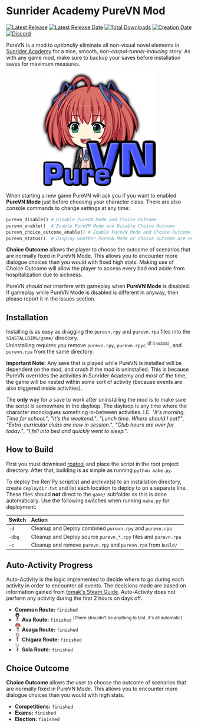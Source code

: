 # Sunrider Academy PureVN Mod

[![Latest Release](https://img.shields.io/github/release-pre/trigger-death/SunriderAcademyPureVN.svg?style=flat&label=version)](https://github.com/trigger-death/GrisaiaSpriteViewer/releases/latest)
[![Latest Release Date](https://img.shields.io/github/release-date-pre/trigger-death/SunriderAcademyPureVN.svg?style=flat&label=released)](https://github.com/trigger-death/SunriderAcademyPureVN/releases/latest)
[![Total Downloads](https://img.shields.io/github/downloads/trigger-death/SunriderAcademyPureVN/total.svg?style=flat)](https://github.com/trigger-death/SunriderAcademyPureVN/releases)
[![Creation Date](https://img.shields.io/badge/created-march%202019-A642FF.svg?style=flat)](https://github.com/trigger-death/SunriderAcademyPureVN/commit/26464c07eab6544c8f300f8ae2965e5acfa535f4)
[![Discord](https://img.shields.io/discord/436949335947870238.svg?style=flat&logo=discord&label=chat&colorB=7389DC&link=https://discord.gg/vB7jUbY)](https://discord.gg/vB7jUbY)

PureVN is a mod to *optionally* eliminate all non-visual novel elements in [Sunrider Academy](https://vndb.org/v16221/chars) for a nice, smooth, *non-carpal-tunnel-inducing* story. As with any game mod, make sure to backup your saves before installation saves for maximum measures.

<p align="center"><img alt="Sunrider Academy PureVN Mod Logo" src="preview/purevn_logo.png"></p>

When starting a new game PureVN will ask you if you want to enabled **PureVN Mode** just before choosing your character class. There are also console commands to change settings at any time:

```py
purevn_disable() # Disable PureVN Mode and Choice Outcome
purevn_enable()  # Enable PureVN Mode and Disable Choice Outcome
purevn_choice_outcome_enable() # Enable PureVN Mode and Choice Outcome
purevn_status()  # Display whether PureVN Mode or Choice Outcome are enabled
```

**Choice Outcome** allows the player to choose the outcome of scenarios that are normally fixed in PureVN Mode. This allows you to encounter more dialogue choices than you would with fixed high stats. Making use of Choice Outcome will allow the player to access every bad end aside from hospitalization due to sickness.

PureVN *should not* interfere with gameplay when **PureVN Mode** is disabled. If gameplay while PureVN Mode is disabled is different in anyway, then please report it in the issues section.

## Installation

Installing is as easy as dragging the `purevn.rpy` and `purevn.rpa` files into the `%INSTALLDIR%/game/` directory.<br/>
Uninstalling requires you remove `purevn.rpy`, `purevn.rpyc` <sup>(if it exists)</sup>, and `purevn.rpa` from the same directory.

**Important Note:** Any save that is played while PureVN is installed will be dependent on the mod, and crash if the mod is uninstalled. This is because PureVN overrides the activities in Sunrider Academy and *most* of the time, the game will be nested within some sort of activity (because events are also triggered inside activities).

The **only** way for a save to work after uninstalling the mod is to make sure the script is somewhere in the dayloop. The dayloop is any time where the character monologues something in-between activities. I.E. *"It's morning. Time for school."*, *"It's the weekend."*, *"Lunch time. Where should I eat?"*, *"Extra-curricular clubs are now in session."*, *"Club hours are over for today."*, *"I fell into bed and quickly went to sleep."*.

## How to Build

First you must download [rpatool](https://github.com/Shizmob/rpatool) and place the script in the root project directory. After that, building is as simple as running `python make.py`.

To deploy the Ren'Py script(s) and archive(s) to an installation directory, create `deploydir.txt` and list each location to deploy to on a separate line. These files should **not** direct to the `game/` subfolder as this is done automatically. Use the following switches when running `make.py` for deployment:

|Switch|Action|
|:--|:--|
|`-d`|Cleanup and Deploy combined `purevn.rpy` and `purevn.rpa`|
|`-dbg`|Cleanup and Deploy source `purevn_*.rpy` files and `purevn.rpa`|
|`-c`|Cleanup and remove `purevn.rpy` and `purevn.rpa` from `build/`|

## Auto-Activity Progress

Auto-Activity is the logic implemented to decide where to go during each activity in order to encounter all events. The decisions made are based on information gained from [tomak's Steam Guide](https://steamcommunity.com/sharedfiles/filedetails/?id=426915574). Auto-Activity does not perform any activity during the first 2 hours on days off.

* **Common Route:** `finished`
* ![Ava Arc](preview/ava_small_24.png) **Ava Route:** `finished` <sup>(There shouldn't be anything to test, it's all automatic)</sup>
* ![Asaga Arc](preview/asaga_small_24.png) **Asaga Route:** `finished`
* ![Chigara Arc](preview/chigara_small_24.png) **Chigara Route:** `finished`
* ![Sola Arc](preview/sola_small_24.png) **Sola Route:** `finished`

## Choice Outcome

**Choice Outcome** allows the user to choose the outcome of scenarios that are normally fixed in PureVN Mode. This allows you to encounter more dialogue choices than you would with high stats.

* **Competitions:** `finished`
* **Exams:** `finished`
* **Election:** `finished`

